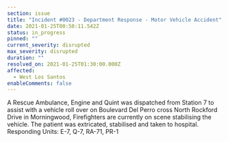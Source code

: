 ```yaml
---
section: issue
title: "Incident #0023 - Department Response - Motor Vehicle Accident"
date: 2021-01-25T00:50:11.542Z
status: in_progress
pinned: ""
current_severity: disrupted
max_severity: disrupted
duration: ""
resolved_on: 2021-01-25T01:30:00.000Z
affected:
  - West Los Santos
enableComments: false
---
```

A Rescue Ambulance, Engine and Quint was dispatched from Station 7 to assist with a vehicle roll over on Boulevard Del Perro cross North Rockford Drive in Morningwood, Firefighters are currently on scene stabilising the vehicle. The patient was extricated, stabilised and taken to hospital.
Responding Units: E-7, Q-7, RA-71, PR-1